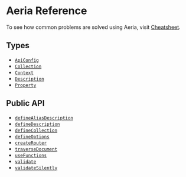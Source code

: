 # Aeria Reference

To see how common problems are solved using Aeria, visit [Cheatsheet](/aeria/cheatsheet/).

## Types

- [`ApiConfig`](/aeria/api-config)
- [`Collection`](/aeria/collection)
- [`Context`](/aeria/context)
- [`Description`](/aeria/description)
- [`Property`](/aeria/property)

## Public API

- [`defineAliasDescription`]()
- [`defineDescription`]()
- [`defineCollection`](/aeria/define-collection)
- [`defineOptions`]()
- [`createRouter`](/aeria/routing#createrouter)
- [`traverseDocument`](/aeria/traverse-document)
- [`useFunctions`](/aeria/use-functions)
- [`validate`](/aeria/validation#validate)
- [`validateSilently`](/aeria/validation#validatesilently)


